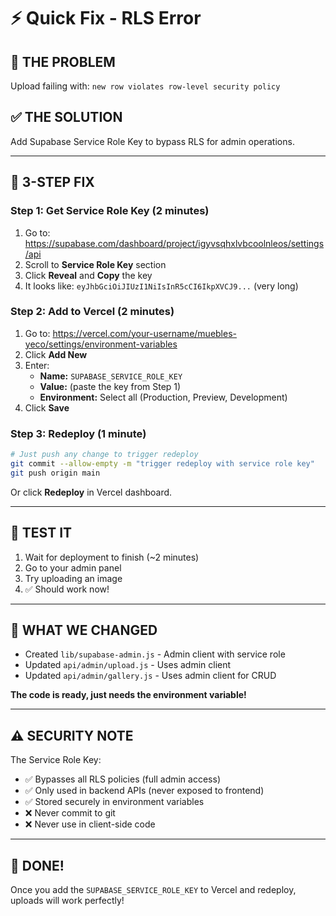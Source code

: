 # ⚡ Quick Fix - RLS Error

## 🎯 **THE PROBLEM**

Upload failing with: `new row violates row-level security policy`

## ✅ **THE SOLUTION**

Add Supabase Service Role Key to bypass RLS for admin operations.

---

## 🚀 **3-STEP FIX**

### **Step 1: Get Service Role Key** (2 minutes)

1. Go to: https://supabase.com/dashboard/project/igyvsqhxlvbcoolnleos/settings/api
2. Scroll to **Service Role Key** section
3. Click **Reveal** and **Copy** the key
4. It looks like: `eyJhbGciOiJIUzI1NiIsInR5cCI6IkpXVCJ9...` (very long)

### **Step 2: Add to Vercel** (2 minutes)

1. Go to: https://vercel.com/your-username/muebles-yeco/settings/environment-variables
2. Click **Add New**
3. Enter:
   - **Name:** `SUPABASE_SERVICE_ROLE_KEY`
   - **Value:** (paste the key from Step 1)
   - **Environment:** Select all (Production, Preview, Development)
4. Click **Save**

### **Step 3: Redeploy** (1 minute)

```bash
# Just push any change to trigger redeploy
git commit --allow-empty -m "trigger redeploy with service role key"
git push origin main
```

Or click **Redeploy** in Vercel dashboard.

---

## 🧪 **TEST IT**

1. Wait for deployment to finish (~2 minutes)
2. Go to your admin panel
3. Try uploading an image
4. ✅ Should work now!

---

## 📝 **WHAT WE CHANGED**

- Created `lib/supabase-admin.js` - Admin client with service role
- Updated `api/admin/upload.js` - Uses admin client
- Updated `api/admin/gallery.js` - Uses admin client for CRUD

**The code is ready, just needs the environment variable!**

---

## ⚠️ **SECURITY NOTE**

The Service Role Key:

- ✅ Bypasses all RLS policies (full admin access)
- ✅ Only used in backend APIs (never exposed to frontend)
- ✅ Stored securely in environment variables
- ❌ Never commit to git
- ❌ Never use in client-side code

---

## 🎉 **DONE!**

Once you add the `SUPABASE_SERVICE_ROLE_KEY` to Vercel and redeploy, uploads will work perfectly!
